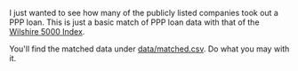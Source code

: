 I just wanted to see how many of the publicly listed companies took out a PPP loan. This is just a 
basic match of PPP loan data with that of the [Wilshire 5000 Index](https://en.wikipedia.org/wiki/Wilshire_5000).

You'll find the matched data under [data/matched.csv](data/matched.csv). Do what you may with it.
